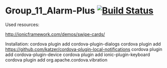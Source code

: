 # Group_11_Alarm-Plus [![Build Status](https://magnum.travis-ci.com/CS410-2015Fall/Group_11_Alarm-Plus.svg?token=kdpSGkC8s5uNhrRZxQZQ&branch=master)](https://magnum.travis-ci.com/CS410-2015Fall/Group_11_Alarm-Plus)


Used resources:

http://ionicframework.com/demos/swipe-cards/

Installation:
cordova plugin add cordova-plugin-dialogs
cordova plugin add https://github.com/katzer/cordova-plugin-local-notifications
cordova plugin add cordova-plugin-device
cordova plugin add ionic-plugin-keyboard
cordova plugin add org.apache.cordova.vibration
